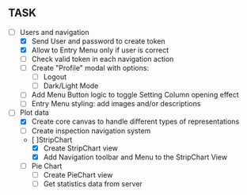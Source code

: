 ## TASK

- [ ] Users and navigation
    - [x] Send User and password to create token
    - [x] Allow to Entry Menu only if user is correct
    - [ ] Check valid token in each navigation action
    - [ ] Create "Profile" modal with options:
        - [ ] Logout
        - [ ] Dark/Light Mode
    - [ ] Add Menu Button logic to toggle Setting Column opening effect
    - [ ] Entry Menu styling: add images and/or descriptions
- [ ] Plot data
    - [x] Create core canvas to handle different types of representations
    - [ ] Create inspection navigation system
    - [ ]StripChart
        - [x] Create StripChart view
        - [x] Add Navigation toolbar and Menu to the StripChart View
    - [ ] Pie Chart
        - [ ] Create PieChart view
        - [ ] Get statistics data from server